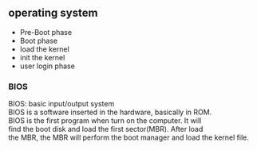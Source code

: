 ## operating system

- Pre-Boot phase
- Boot phase
- load the kernel
- init the kernel
- user login phase

### BIOS 
BIOS: basic input/output system  
BIOS is a software inserted in the hardware, basically in ROM.  
BIOS is the first program when turn on the computer. It will  
find the boot disk and load the first sector(MBR). After load  
the MBR, the MBR will perform the boot manager and load the kernel file.  

